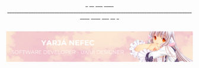 <div align="center">
  _ __ ___ ____ __________________________________________________________________________________ ____ ___ __ _
</div>

<br>

![Banner](images/banner-yarja.png)
